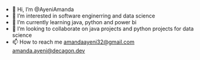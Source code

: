 - 👋 Hi, I’m @AyeniAmanda
- 👀 I’m interested in software enginerring and data science
- 🌱 I’m currently learning java, python and power bi
- 💞️ I’m looking to collaborate on java  projects and python projects for data science
- 📫 How to reach me amandaayeni32@gmail.com amanda.ayeni@decagon.dev

<!---
AyeniAmanda/AyeniAmanda is a ✨ special ✨ repository because its `README.md` (this file) appears on your GitHub profile.
You can click the Preview link to take a look at your changes.
--->
